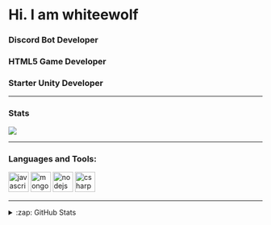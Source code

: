 # Hi. I am whiteewolf

### Discord Bot Developer
### HTML5 Game Developer
### Starter Unity Developer
---

### Stats
<img src="https://github-readme-stats.vercel.app/api?username=whiteewolf&hide=[]">

---
### Languages and Tools:

 <img src="https://devicons.github.io/devicon/devicon.git/icons/javascript/javascript-original.svg" alt="javascript" width="40" height="40"/> <img src="https://devicons.github.io/devicon/devicon.git/icons/mongodb/mongodb-original-wordmark.svg" alt="mongodb" width="40" height="40"/> <img src="https://devicon.dev/devicon.git/icons/nodejs/nodejs-original-wordmark.svg" alt="nodejs" width="40" height="40"/> <img src="https://devicon.dev/devicon.git/icons/csharp/csharp-original.svg" alt="csharp" width="40" height="40"/> </p>

---


<details>
  <summary>:zap: GitHub Stats</summary>

  <img align="left" alt="infinitycoding222's GitHub Stats" src="https://github-readme-stats.codestackr.vercel.app/api?username=infinitycoding222&show_icons=true&hide_border=truee" />

</details>
